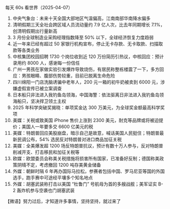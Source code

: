 每天 60s 看世界（2025-04-07）

1. 中央气象台：未来十天全国大部地区气温偏高，江南南部华南降水偏多
2. 清明假期三天全社会跨区域人员流动量约 7.9 亿人次，比去年同期增长 7.1%，创清明假期出行量新高
3. 3 月份全球制造业采购经理指数降至 50% 以下，全球经济恢复力度趋弱
4. 近一年来已经有超过 50 家银行机构宣布，停止无卡存款、无卡取款、扫描取款等各类业务
5. 中核集团校园招聘 1730 个岗位收到近 120 万份简历引热议，中核回应：预计录用约 8000 人，感谢每一份信任
6. 广州一男孩在家做实验引发爆炸导致烧伤，有居民称整栋楼震了一下，多方回应：男孩眼睛、腹部伤势较重，目前已脱离生命危险
7. 四川绵阳一门店洗脑诱骗中老年人，200 元一箱的初牛奶被卖到 6000 元，涉嫌虚假宣传已被立案调查
8. 日本船只非法进入我钓鱼岛领海，中国海警：依法驱离日非法进入我钓鱼岛领海船只，坚决捍卫领土主权
9. 2025 年科学突破奖揭晓：单项奖金达 300 万美元，为全球奖金额最高科学奖项
10. 美媒：关税或致美国 iPhone 售价上涨到 2300 美元，耐克等品牌或将被迫提价；美国人一年要多交 6600 亿美元的税
11. 美媒：特朗普回应美股崩盘，暗示自己是故意，喊话美国人民挺住；特朗普最新民调公布，54% 选民反对特朗普对进口商品加征关税
12. 美媒：全美爆发超 1200 场反特朗普抗议，预计有数十万人参与，反对特朗普削减开支、打击移民和加征关税等
13. 欧媒：欧盟委员会称美关税措施将损害所有国家，已准备好反制；德国称美政策阴晴不定，考虑撤回 1200 吨存美黄金储备
14. 外媒：朝鲜时隔 6 年再办国际马拉松，参赛者包括中国、罗马尼亚等国的外国选手，跑手赛中可途经平壤多个知名地点
15. 外媒：胡塞武装称打击以美国 “杜鲁门” 号航母为首的多艘战舰；美军证实 B-2 轰炸机参与空袭也门胡塞武装

【微语】努力过后，才知道许多事情，坚持坚持，就过来了